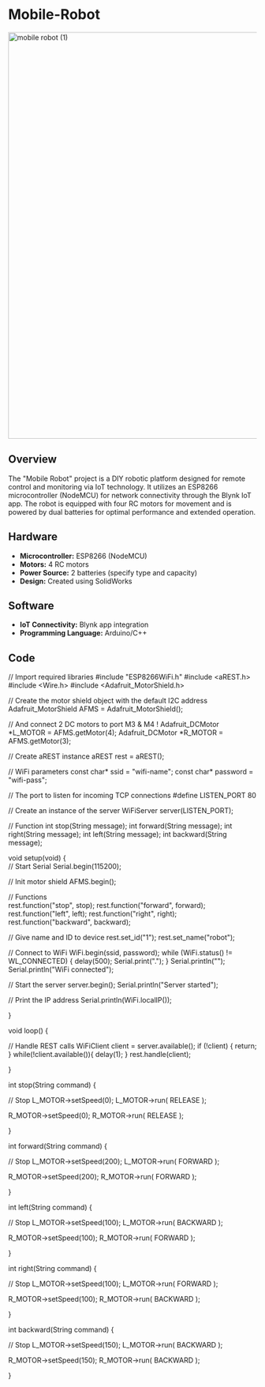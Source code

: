 # Mobile-Robot
<img width="824" alt="mobile robot (1)" src="https://github.com/samanthvarma/Mobile-Robot/assets/100439649/6894046c-41e6-45dc-823e-a10ec7038562">

## Overview
The "Mobile Robot" project is a DIY robotic platform designed for remote control and monitoring via IoT technology. It utilizes an ESP8266 microcontroller (NodeMCU) for network connectivity through the Blynk IoT app. The robot is equipped with four RC motors for movement and is powered by dual batteries for optimal performance and extended operation.

## Hardware
- **Microcontroller:** ESP8266 (NodeMCU)
- **Motors:** 4 RC motors
- **Power Source:** 2 batteries (specify type and capacity)
- **Design:** Created using SolidWorks

## Software
- **IoT Connectivity:** Blynk app integration
- **Programming Language:** Arduino/C++

## Code
// Import required libraries
#include "ESP8266WiFi.h"
#include <aREST.h>
#include <Wire.h>
#include <Adafruit_MotorShield.h>

// Create the motor shield object with the default I2C address
Adafruit_MotorShield AFMS = Adafruit_MotorShield(); 
 
// And connect 2 DC motors to port M3 & M4 !
Adafruit_DCMotor *L_MOTOR = AFMS.getMotor(4);
Adafruit_DCMotor *R_MOTOR = AFMS.getMotor(3);

// Create aREST instance
aREST rest = aREST();

// WiFi parameters
const char* ssid = "wifi-name";
const char* password = "wifi-pass";

// The port to listen for incoming TCP connections 
#define LISTEN_PORT           80

// Create an instance of the server
WiFiServer server(LISTEN_PORT);

// Function
int stop(String message);
int forward(String message);
int right(String message);
int left(String message);
int backward(String message);

void setup(void)
{  
  // Start Serial
  Serial.begin(115200);

  // Init motor shield
  AFMS.begin();  

  // Functions          
  rest.function("stop", stop);
  rest.function("forward", forward);
  rest.function("left", left);
  rest.function("right", right);
  rest.function("backward", backward);
      
  // Give name and ID to device
  rest.set_id("1");
  rest.set_name("robot");
  
  // Connect to WiFi
  WiFi.begin(ssid, password);
  while (WiFi.status() != WL_CONNECTED) {
    delay(500);
    Serial.print(".");
  }
  Serial.println("");
  Serial.println("WiFi connected");
 
  // Start the server
  server.begin();
  Serial.println("Server started");
  
  // Print the IP address
  Serial.println(WiFi.localIP());
  
}

void loop() {
  
  // Handle REST calls
  WiFiClient client = server.available();
  if (!client) {
    return;
  }
  while(!client.available()){
    delay(1);
  }
  rest.handle(client);
 
}

int stop(String command) {
  
  // Stop
  L_MOTOR->setSpeed(0);
  L_MOTOR->run( RELEASE );
 
  R_MOTOR->setSpeed(0);
  R_MOTOR->run( RELEASE );
  
}

int forward(String command) {
  
  // Stop
  L_MOTOR->setSpeed(200);
  L_MOTOR->run( FORWARD );
 
  R_MOTOR->setSpeed(200);
  R_MOTOR->run( FORWARD );
  
}

int left(String command) {
  
  // Stop
  L_MOTOR->setSpeed(100);
  L_MOTOR->run( BACKWARD );
 
  R_MOTOR->setSpeed(100);
  R_MOTOR->run( FORWARD );
  
}

int right(String command) {
  
  // Stop
  L_MOTOR->setSpeed(100);
  L_MOTOR->run( FORWARD );
 
  R_MOTOR->setSpeed(100);
  R_MOTOR->run( BACKWARD );
  
}

int backward(String command) {
  
  // Stop
  L_MOTOR->setSpeed(150);
  L_MOTOR->run( BACKWARD );
 
  R_MOTOR->setSpeed(150);
  R_MOTOR->run( BACKWARD );
  
}

